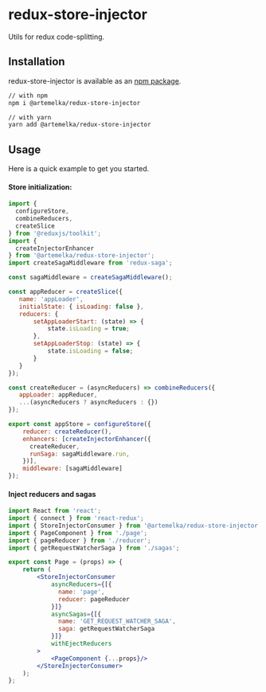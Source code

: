 # redux-store-injector

Utils for redux code-splitting.

## Installation
redux-store-injector is available as an [npm package](https://www.npmjs.com/package/@artemelka/redux-store-injector).

```sh
// with npm
npm i @artemelka/redux-store-injector

// with yarn
yarn add @artemelka/redux-store-injector
```

## Usage

Here is a quick example to get you started.

#### Store initialization:

```jsx
import {
  configureStore,
  combineReducers,
  createSlice
} from '@reduxjs/toolkit';
import {
  createInjectorEnhancer
} from '@artemelka/redux-store-injector';
import createSagaMiddleware from 'redux-saga';

const sagaMiddleware = createSagaMiddleware();

const appReducer = createSlice({
   name: 'appLoader',
   initialState: { isLoading: false },
   reducers: {
       setAppLoaderStart: (state) => {
           state.isLoading = true;
       },
       setAppLoaderStop: (state) => {
           state.isLoading = false;
       }
   }
});

const createReducer = (asyncReducers) => combineReducers({
   appLoader: appReducer,
   ...(asyncReducers ? asyncReducers : {})
});

export const appStore = configureStore({
    reducer: createReducer(),
    enhancers: [createInjectorEnhancer({
      createReducer,
      runSaga: sagaMiddleware.run, 
    })],
    middleware: [sagaMiddleware]
});
```

#### Inject reducers and sagas

```jsx
import React from 'react';
import { connect } from 'react-redux';
import { StoreInjectorConsumer } from '@artemelka/redux-store-injector';
import { PageComponent } from './page';
import { pageReducer } from './reducer';
import { getRequestWatcherSaga } from './sagas';

export const Page = (props) => {
    return (
        <StoreInjectorConsumer
            asyncReducers={[{
              name: 'page',
              reducer: pageReducer
            }]}
            asyncSagas={[{
              name: 'GET_REQUEST_WATCHER_SAGA',
              saga: getRequestWatcherSaga
            }]}
            withEjectReducers
        >
            <PageComponent {...props}/>
        </StoreInjectorConsumer>
    );
};
```